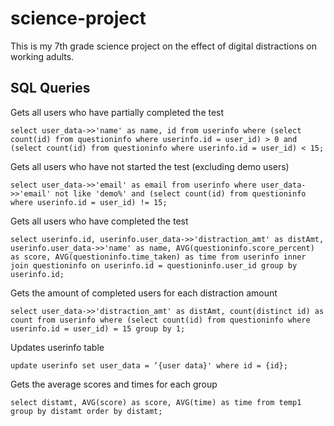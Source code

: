 # science-project

This is my 7th grade science project on the effect of digital distractions on working adults.

## SQL Queries

Gets all users who have partially completed the test
```
select user_data->>'name' as name, id from userinfo where (select count(id) from questioninfo where userinfo.id = user_id) > 0 and (select count(id) from questioninfo where userinfo.id = user_id) < 15;
```
Gets all users who have not started the test (excluding demo users)
```
select user_data->>'email' as email from userinfo where user_data->>'email' not like 'demo%' and (select count(id) from questioninfo where userinfo.id = user_id) != 15;
```
Gets all users who have completed the test
```
select userinfo.id, userinfo.user_data->>'distraction_amt' as distAmt, userinfo.user_data->>'name' as name, AVG(questioninfo.score_percent) as score, AVG(questioninfo.time_taken) as time from userinfo inner join questioninfo on userinfo.id = questioninfo.user_id group by userinfo.id;
```
Gets the amount of completed users for each distraction amount
```
select user_data->>'distraction_amt' as distAmt, count(distinct id) as count from userinfo where (select count(id) from questioninfo where userinfo.id = user_id) = 15 group by 1;
```
Updates userinfo table
```
update userinfo set user_data = ‘{user data}' where id = {id};
```
Gets the average scores and times for each group
```
select distamt, AVG(score) as score, AVG(time) as time from temp1 group by distamt order by distamt;
```
